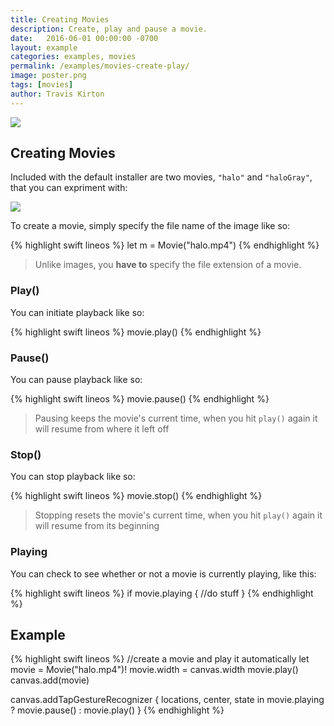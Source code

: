 ```yaml
---
title: Creating Movies
description: Create, play and pause a movie.
date:   2016-06-01 00:00:00 -0700
layout: example
categories: examples, movies
permalink: /examples/movies-create-play/
image: poster.png
tags: [movies]
author: Travis Kirton
---
```

![](create-play.png)

## Creating Movies
Included with the default installer are two movies, `"halo"` and `"haloGray"`, that you can expriment with:

![](defaultMovies.png)

To create a movie, simply specify the file name of the image like so:

{% highlight swift lineos %}
let m = Movie("halo.mp4")
{% endhighlight %}

> Unlike images, you **have to** specify the file extension of a movie.

### Play()
You can initiate playback like so:

{% highlight swift lineos %}
movie.play()
{% endhighlight %}

### Pause()
You can pause playback like so:

{% highlight swift lineos %}
movie.pause()
{% endhighlight %}

> Pausing keeps the movie's current time, when you hit `play()` again it will resume from where it left off

### Stop()
You can stop playback like so:

{% highlight swift lineos %}
movie.stop()
{% endhighlight %}

> Stopping resets the movie's current time, when you hit `play()` again it will resume from its beginning

### Playing
You can check to see whether or not a movie is currently playing, like this:

{% highlight swift lineos %}
if movie.playing {
    //do stuff
}
{% endhighlight %}

## Example
{% highlight swift lineos %}
//create a movie and play it automatically
let movie = Movie("halo.mp4")!
movie.width = canvas.width
movie.play()
canvas.add(movie)

canvas.addTapGestureRecognizer { locations, center, state in
    movie.playing ? movie.pause() : movie.play()
}
{% endhighlight %}
